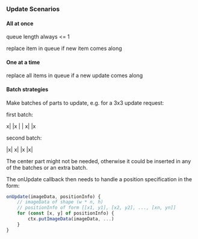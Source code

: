 

### Update Scenarios


#### All at once

queue length always <= 1

replace item in queue if new item comes along


#### One at a time

replace all items in queue if a new update comes along


#### Batch strategies

Make batches of parts to update, e.g. for a 3x3 update request:

first batch:

x| |x
 | | 
x| |x

second batch:

 |x| 
x| |x
 |x| 

The center part might not be needed, otherwise it could be inserted in any of the batches or an extra batch.


The onUpdate callback then needs to handle a position specification in the form:

```js
onUpdate(imageData, positionInfo) {
    // imageData of shape (w * n, h)
    // positionInfo of form [[x1, y1], [x2, y2], ..., [xn, yn]]
    for (const [x, y] of positionInfo) {
        ctx.putImageData(imageData, ...)
    }
}
```
